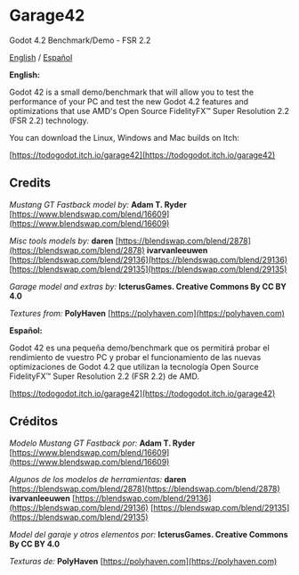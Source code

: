 # Garage42
Godot 4.2 Benchmark/Demo - FSR 2.2

<p><a href="#english">English</a> / <a href="#spanish">Español</a></p>

<p><strong>English:</strong></p>

<p name="english">Godot 42 is a small demo/benchmark that will allow you to test the performance of your PC and test the new Godot 4.2 features and optimizations that use AMD's Open Source FidelityFX&trade; Super Resolution 2.2 (FSR 2.2) technology.</p>

You can download the Linux, Windows and Mac builds on Itch:

[https://todogodot.itch.io/garage42](https://todogodot.itch.io/garage42)


## Credits

*Mustang GT Fastback model by:*
**Adam T. Ryder**
[https://www.blendswap.com/blend/16609](https://www.blendswap.com/blend/16609)

*Misc tools models by:*
**daren**
[https://blendswap.com/blend/2878](https://blendswap.com/blend/2878)
**ivarvanleeuwen**
[https://blendswap.com/blend/29136](https://blendswap.com/blend/29136)
[https://blendswap.com/blend/29135](https://blendswap.com/blend/29135)

*Garage model and extras by:*
**IcterusGames. Creative Commons By CC BY 4.0**  


*Textures from:*
**PolyHaven**
[https://polyhaven.com](https://polyhaven.com)


<p><strong>Español:</strong></p>

<p name="spanish">Godot 42 es una pequeña demo/benchmark que os permitirá probar el rendimiento de vuestro PC y probar el funcionamiento de las nuevas optimizaciones de Godot 4.2 que utilizan la tecnología Open Source FidelityFX&trade; Super Resolution 2.2 (FSR 2.2) de AMD.</p>

[https://todogodot.itch.io/garage42](https://todogodot.itch.io/garage42)

## Créditos

*Modelo Mustang GT Fastback por:*
**Adam T. Ryder**
[https://www.blendswap.com/blend/16609](https://www.blendswap.com/blend/16609)

*Algunos de los modelos de herramientas:*
**daren**
[https://blendswap.com/blend/2878](https://blendswap.com/blend/2878)
**ivarvanleeuwen**
[https://blendswap.com/blend/29136](https://blendswap.com/blend/29136)
[https://blendswap.com/blend/29135](https://blendswap.com/blend/29135)

*Model del garaje y otros elementos por:*
**IcterusGames. Creative Commons By CC BY 4.0**  


*Texturas de:*
**PolyHaven**
[https://polyhaven.com](https://polyhaven.com)

